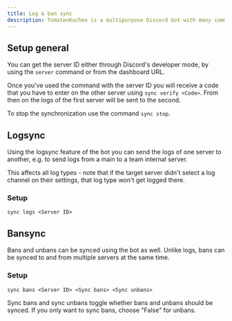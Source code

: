 ```yaml
---
title: Log & ban sync
description: TomatenKuchen is a multipurpose Discord bot with many common and innovative features for your server. This page helps you with the log and ban sync feature.
---
```


## Setup general

You can get the server ID either through Discord's developer mode, by using the `server` command or from the dashboard URL.

Once you've used the command with the server ID you will receive a code that you have to enter on the other server using `sync verify <Code>`. From then on the logs of the first server will be sent to the second.

To stop the synchronization use the command `sync stop`.

## Logsync

Using the logsync feature of the bot you can send the logs of one server to another, e.g. to send logs from a main to a team internal server.

This affects all log types - note that if the target server didn't select a log channel on their settings, that log type won't get logged there.

### Setup
`sync logs <Server ID>`

## Bansync

Bans and unbans can be synced using the bot as well. Unlike logs, bans can be synced to and from multiple servers at the same time.

### Setup

`sync bans <Server ID> <Sync bans> <Sync unbans>`

Sync bans and sync unbans toggle whether bans and unbans should be synced. If you only want to sync bans, choose "False" for unbans.

